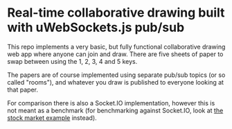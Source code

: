 # Real-time collaborative drawing built with uWebSockets.js pub/sub
This repo implements a very basic, but fully functional collaborative drawing web app where anyone can join and draw. There are five sheets of paper to swap between using the 1, 2, 3, 4 and 5 keys.

The papers are of course implemented using separate pub/sub topics (or so called "rooms"), and whatever you draw is published to everyone looking at that paper.

For comparison there is also a Socket.IO implementation, however this is not meant as a benchmark (for benchmarking against Socket.IO, look at [the stock market example](https://github.com/uNetworking/pubsub-benchmark) instead).
